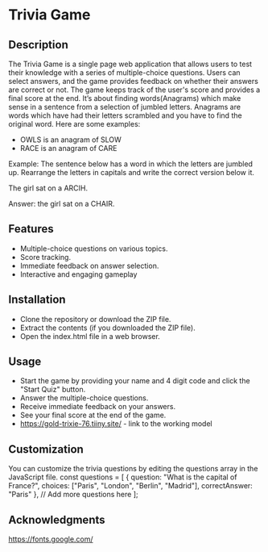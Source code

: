 # Trivia Game
## Description
The Trivia Game is a single page web application that allows users to test their knowledge with a series of multiple-choice questions. Users can select answers, and the game provides feedback on whether their answers are correct or not. The game keeps track of the user's score and provides a final score at the end.
It’s about finding words(Anagrams) which make sense in a sentence from a selection of jumbled letters.
Anagrams are words which have had their letters scrambled and you have to find the original word.
Here are some examples:

* OWLS is an anagram of SLOW
* RACE is an anagram of CARE

Example:
The sentence below has a word in which the letters are jumbled up. Rearrange the letters in capitals and write the correct version below it.

The girl sat on a ARCIH.

Answer: the girl sat on a CHAIR.
## Features
* Multiple-choice questions on various topics.
* Score tracking.
* Immediate feedback on answer selection.
* Interactive and engaging gameplay

## Installation
* Clone the repository or download the ZIP file.
* Extract the contents (if you downloaded the ZIP file).
* Open the index.html file in a web browser.

## Usage
* Start the game by providing your name and 4 digit code and click the "Start Quiz" button.
* Answer the multiple-choice questions.
* Receive immediate feedback on your answers.
* See your final score at the end of the game.
* https://gold-trixie-76.tiiny.site/ - link to the working model

## Customization
You can customize the trivia questions by editing the questions array in the JavaScript file.
const questions = [
    {
        question: "What is the capital of France?",
        choices: ["Paris", "London", "Berlin", "Madrid"],
        correctAnswer: "Paris"
    },
    // Add more questions here
];

## Acknowledgments
https://fonts.google.com/

